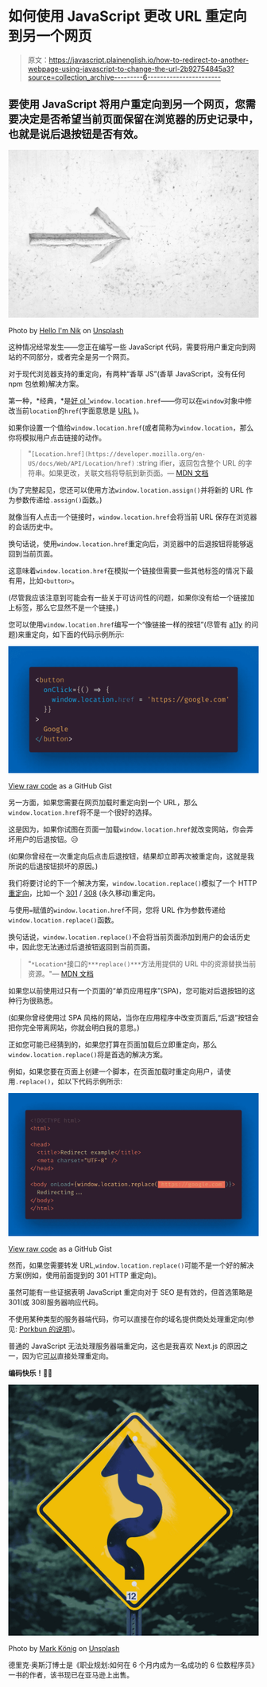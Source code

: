 # 如何使用 JavaScript 更改 URL 重定向到另一个网页

> 原文：<https://javascript.plainenglish.io/how-to-redirect-to-another-webpage-using-javascript-to-change-the-url-2b92754845a3?source=collection_archive---------6----------------------->

## 要使用 JavaScript 将用户重定向到另一个网页，您需要决定是否希望当前页面保留在浏览器的历史记录中，也就是说后退按钮是否有效。

![](img/2299da56830f48402edd660e94a63f01.png)

Photo by [Hello I'm Nik](https://unsplash.com/@helloimnik?utm_source=medium&utm_medium=referral) on [Unsplash](https://unsplash.com?utm_source=medium&utm_medium=referral)

这种情况经常发生——您正在编写一些 JavaScript 代码，需要将用户重定向到网站的不同部分，或者完全是另一个网页。

对于现代浏览器支持的重定向，有两种“香草 JS”(香草 JavaScript，没有任何 npm 包依赖)解决方案。

第一种，*经典，*是[好 ol '](https://www.urbandictionary.com/define.php?term=good%20ol%27)`window.location.href`——你可以在`window`对象中修改当前`location`的`href`(字面意思是 [URL](https://developer.mozilla.org/en-US/docs/Learn/Common_questions/What_is_a_URL) )。

如果你设置一个值给`window.location.href`(或者简称为`window.location`，那么你将模拟用户点击链接的动作。

> "`[Location.href](https://developer.mozilla.org/en-US/docs/Web/API/Location/href)` :string ifier，返回包含整个 URL 的字符串。如果更改，关联文档将导航到新页面。— [MDN 文档](https://developer.mozilla.org/en-US/docs/Web/API/Location)

(为了完整起见，您还可以使用方法`window.location.assign()`并将新的 URL 作为参数传递给`.assign()`函数。)

就像当有人点击一个链接时，`window.location.href`会将当前 URL 保存在浏览器的会话历史中。

换句话说，使用`window.location.href`重定向后，浏览器中的后退按钮将能够返回到当前页面。

这意味着`window.location.href`在模拟一个链接但需要一些其他标签的情况下最有用，比如`<button>`。

(尽管我应该注意到可能会有一些关于可访问性的问题，如果你没有给一个链接加上标签，那么它显然不是一个链接。)

您可以使用`window.location.href`编写一个“像链接一样的按钮”(尽管有 [a11y](https://www.a11yproject.com/) 的问题)来重定向，如下面的代码示例所示:

![](img/4a7f518d2e15ccf692971c0c12f8b02a.png)

[View raw code](https://gist.github.com/DoctorDerek/3ab226a084294de109a8d62ae4b70d5d) as a GitHub Gist

另一方面，如果您需要在网页加载时重定向到一个 URL，那么`window.location.href`将不是一个很好的选择。

这是因为，如果你试图在页面一加载`window.location.href`就改变网站，你会弄坏用户的后退按钮。😥

(如果你曾经在一次重定向后点击后退按钮，结果却立即再次被重定向，这就是我所说的后退按钮损坏的原因。)

我们将要讨论的下一个解决方案，`window.location.replace()`模拟了一个 HTTP [重定向](https://developer.mozilla.org/en-US/docs/Web/HTTP/Redirections)，比如一个 [301](https://http.cat/301) / [308](https://http.cat/308) (永久移动)重定向。

与使用`=`赋值的`window.location.href`不同，您将 URL 作为参数传递给`window.location.replace()`函数。

换句话说，`window.location.replace()`不会将当前页面添加到用户的会话历史中，因此您无法通过后退按钮返回到当前页面。

> "`*Location*`接口的`***replace()***`方法用提供的 URL 中的资源替换当前资源。"— [MDN 文档](https://developer.mozilla.org/en-US/docs/Web/API/Location/replace)

如果您以前使用过只有一个页面的“单页应用程序”(SPA)，您可能对后退按钮的这种行为很熟悉。

(如果你曾经使用过 SPA 风格的网站，当你在应用程序中改变页面后,“后退”按钮会把你完全带离网站，你就会明白我的意思。)

正如您可能已经猜到的，如果您打算在页面加载后立即重定向，那么`window.location.replace()`将是首选的解决方案。

例如，如果您要在页面上创建一个脚本，在页面加载时重定向用户，请使用`.replace()`，如以下代码示例所示:

![](img/4e96510fc29fd0298d05cd6a09128ddc.png)

[View raw code](https://gist.github.com/DoctorDerek/eb88f83013693e04d44e55fccb92ac98) as a GitHub Gist

然而，如果您需要转发 URL,`window.location.replace()`可能不是一个好的解决方案(例如，使用前面提到的 301 HTTP 重定向)。

虽然可能有一些证据表明 JavaScript 重定向对于 SEO 是有效的，但首选策略是 301(或 308)服务器响应代码。

不使用某种类型的服务器端代码，你可以直接在你的域名提供商处处理重定向(参见: [Porkbun 的说明](https://kb.porkbun.com/article/39-how-to-set-up-url-forwarding))。

普通的 JavaScript 无法处理服务器端重定向，这也是我喜欢 Next.js 的原因之一，因为它[可以](https://nextjs.org/docs/api-reference/next.config.js/redirects)直接处理重定向。

**编码快乐！**👨‍💻

![](img/632f25c5ece355d2637dd5c790aa715b.png)

Photo by [Mark König](https://unsplash.com/@markkoenig?utm_source=medium&utm_medium=referral) on [Unsplash](https://unsplash.com?utm_source=medium&utm_medium=referral)

德里克·奥斯汀博士是《职业规划:如何在 6 个月内成为一名成功的 6 位数程序员》一书的作者，该书现已在亚马逊上出售。
